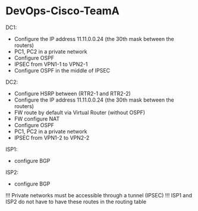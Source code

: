 # DevOps-Cisco-TeamA
DC1:
- Configure the IP address 11.11.0.0.24 (the 30th mask between the routers)
- PC1, PC2 in a private network
- Configure OSPF
- IPSEC from VPN1-1 to VPN2-1
- Configure OSPF in the middle of IPSEC

DC2:
- Configure HSRP between (RTR2-1 and RTR2-2)
- Configure the IP address 11.11.0.0.24 (the 30th mask between the routers)
- FW route by default via Virtual Router (without OSPF)
- FW configure NAT
- Configure OSPF
- PC1, PC2 in a private network
- IPSEC from VPN1-2 to VPN2-2

ISP1:
- configure BGP

ISP2:
- configure BGP


!!! Private networks must be accessible through a tunnel (IPSEC)
!!! ISP1 and ISP2 do not have to have these routes in the routing table
